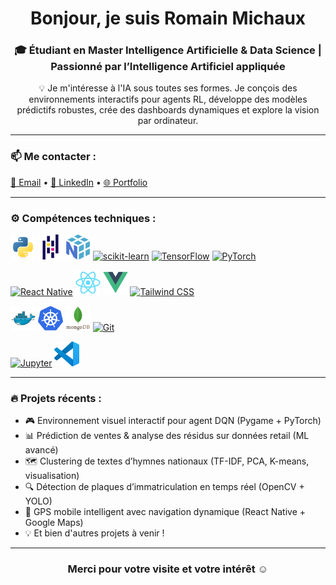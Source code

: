 <h1 align="center">Bonjour, je suis Romain Michaux</h1>
<h3 align="center">🎓 Étudiant en Master Intelligence Artificielle & Data Science | Passionné par l’Intelligence Artificiel appliquée</h3>

<p align="center">
💡 Je m'intéresse à l'IA sous toutes ses formes. Je conçois des environnements interactifs pour agents RL, développe des modèles prédictifs robustes, crée des dashboards dynamiques et explore la vision par ordinateur.
</p>

---

<h3 align="left">📫 Me contacter :</h3>
<p align="left">
  <a href="mailto:romain.michaux@example.com">📧 Email</a> •
  <a href="https://www.linkedin.com/in/romain-michaux" target="_blank">🔗 LinkedIn</a> •
  <a href="https://www.michaux-romain.com" target="_blank">🌐 Portfolio</a>
</p>

---

<h3 align="left">⚙️ Compétences techniques :</h3>
<p align="left">
  <!-- Python & Data Science -->
  <a href="https://www.python.org" target="_blank"><img src="https://raw.githubusercontent.com/devicons/devicon/master/icons/python/python-original.svg" alt="Python" width="40" height="40"/></a>
  <a href="https://pandas.pydata.org/" target="_blank"><img src="https://raw.githubusercontent.com/devicons/devicon/master/icons/pandas/pandas-original.svg" alt="Pandas" width="40" height="40"/></a>
  <a href="https://numpy.org/" target="_blank"><img src="https://raw.githubusercontent.com/devicons/devicon/master/icons/numpy/numpy-original.svg" alt="NumPy" width="40" height="40"/></a>
  <a href="https://scikit-learn.org/" target="_blank"><img src="https://upload.wikimedia.org/wikipedia/commons/0/05/Scikit_learn_logo_small.svg" alt="scikit-learn" width="40" height="40"/></a>
  <a href="https://www.tensorflow.org" target="_blank"><img src="https://www.vectorlogo.zone/logos/tensorflow/tensorflow-icon.svg" alt="TensorFlow" width="40" height="40"/></a>
  <a href="https://pytorch.org/" target="_blank"><img src="https://www.vectorlogo.zone/logos/pytorch/pytorch-icon.svg" alt="PyTorch" width="40" height="40"/></a>

  <!-- Web / Mobile -->
  <a href="https://reactnative.dev/" target="_blank"><img src="https://reactnative.dev/img/header_logo.svg" alt="React Native" width="40" height="40"/></a>
  <a href="https://reactjs.org/" target="_blank"><img src="https://raw.githubusercontent.com/devicons/devicon/master/icons/react/react-original.svg" alt="React" width="40" height="40"/></a>
  <a href="https://vuejs.org/" target="_blank"><img src="https://raw.githubusercontent.com/devicons/devicon/master/icons/vuejs/vuejs-original.svg" alt="Vue.js" width="40" height="40"/></a>
  <a href="https://tailwindcss.com/" target="_blank"><img src="https://www.vectorlogo.zone/logos/tailwindcss/tailwindcss-icon.svg" alt="Tailwind CSS" width="40" height="40"/></a>

  <!-- DevOps / Base de données -->
  <a href="https://www.docker.com/" target="_blank"><img src="https://raw.githubusercontent.com/devicons/devicon/master/icons/docker/docker-original.svg" alt="Docker" width="40" height="40"/></a>
  <a href="https://kubernetes.io/" target="_blank"><img src="https://raw.githubusercontent.com/devicons/devicon/master/icons/kubernetes/kubernetes-plain.svg" alt="Kubernetes" width="40" height="40"/></a>
  <a href="https://www.mongodb.com/" target="_blank"><img src="https://raw.githubusercontent.com/devicons/devicon/master/icons/mongodb/mongodb-original-wordmark.svg" alt="MongoDB" width="40" height="40"/></a>
  <a href="https://git-scm.com/" target="_blank"><img src="https://www.vectorlogo.zone/logos/git-scm/git-scm-icon.svg" alt="Git" width="40" height="40"/></a>

  <!-- IDE & Notebook -->
  <a href="https://jupyter.org/" target="_blank"><img src="https://upload.wikimedia.org/wikipedia/commons/3/38/Jupyter_logo.svg" alt="Jupyter" width="40" height="40"/></a>
  <a href="https://code.visualstudio.com/" target="_blank"><img src="https://raw.githubusercontent.com/devicons/devicon/master/icons/vscode/vscode-original.svg" alt="VSCode" width="40" height="40"/></a>
</p>

---

<h3 align="left">🔥 Projets récents :</h3>
<ul>
  <li>🎮 Environnement visuel interactif pour agent DQN (Pygame + PyTorch)</li>
  <li>📊 Prédiction de ventes & analyse des résidus sur données retail (ML avancé)</li>
  <li>🗺️ Clustering de textes d’hymnes nationaux (TF-IDF, PCA, K-means, visualisation)</li>
  <li>🔍 Détection de plaques d’immatriculation en temps réel (OpenCV + YOLO)</li>
  <li>📱 GPS mobile intelligent avec navigation dynamique (React Native + Google Maps)</li>
  <li>💡 Et bien d'autres projets à venir !</li>
</ul>

---

<h3 align="center">Merci pour votre visite et votre intérêt ☺️</h3>
